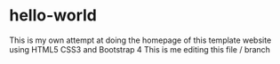 # hello-world
This is my own attempt at doing the homepage of this template website using HTML5 CSS3 and Bootstrap 4
This is me editing this file / branch
